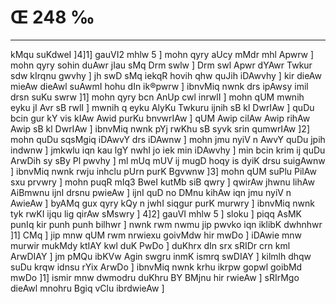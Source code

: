 # Œ 248 ‰
---
kMqu suKdweI ]4]1] gauVI2 mhlw 5 ] mohn qyry aUcy mMdr mhl Apwrw ]
mohn qyry sohin duAwr jIau sMq Drm swlw ] Drm swl Apwr dYAwr Twkur
sdw kIrqnu gwvhy ] jh swD sMq iekqR hovih qhw quJih iDAwvhy ] kir
dieAw mieAw dieAwl suAwmI hohu dIn ik®pwrw ] ibnvMiq nwnk drs
ipAwsy imil drsn suKu swrw ]1] mohn qyry bcn AnUp cwl inrwlI ]
mohn qUM mwnih eyku jI Avr sB rwlI ] mwnih q eyku AlyKu Twkuru ijnih
sB kl DwrIAw ] quDu bcin gur kY vis kIAw Awid purKu bnvwrIAw ] qUM
Awip cilAw Awip rihAw Awip sB kl DwrIAw ] ibnvMiq nwnk pYj
rwKhu sB syvk srin qumwrIAw ]2] mohn quDu sqsMgiq iDAwvY drs
iDAwnw ] mohn jmu nyiV n AwvY quDu jpih indwnw ] jmkwlu iqn kau lgY
nwhI jo iek min iDAwvhy ] min bcin krim ij quDu ArwDih sy sBy Pl
pwvhy ] ml mUq mUV ij mugD hoqy is dyiK drsu suigAwnw ] ibnvMiq nwnk
rwju inhclu pUrn purK Bgvwnw ]3] mohn qUM suPlu PilAw sxu prvwry ]
mohn puqR mIq3 BweI kutMb siB qwry ] qwirAw jhwnu lihAw AiBmwnu ijnI
drsnu pwieAw ] ijnI quD no DMnu kihAw iqn jmu nyiV n AwieAw ] byAMq
gux qyry kQy n jwhI siqgur purK murwry ] ibnvMiq nwnk tyk rwKI ijqu
lig qirAw sMswry ] 4]2] gauVI mhlw 5 ] sloku ] piqq AsMK punIq
kir punh punh bilhwr ] nwnk rwm nwmu jip pwvko iqn iklibK
dwhnhwr ]1] CMq ] jip mnw qUM rwm nrwiexu goivMdw hir mwDo ] iDAwie
mnw murwir mukMdy ktIAY kwl duK PwDo ] duKhrx dIn srx sRIDr crn
kml ArwDIAY ] jm pMQu ibKVw Agin swgru inmK ismrq swDIAY ]
kilmlh dhqw suDu krqw idnsu rYix ArwDo ] ibnvMiq nwnk krhu ikrpw
gopwl goibMd mwDo ]1] ismir mnw dwmodru duKhru BY BMjnu hir rwieAw ]
sRIrMgo dieAwl mnohru Bgiq vClu ibrdwieAw ]
####
